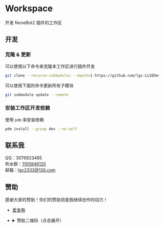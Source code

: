 <!-- markdownlint-disable MD033 -->

# Workspace

开发 NoneBot2 插件的工作区

## 开发

### 克隆 & 更新

可以使用以下命令来克隆本工作区进行插件开发

```bash
git clone --recurse-submodules --depth=1 https://github.com/lgc-LLSEDev/workspace
```

可以使用下面的命令更新所有子模块

```bash
git submodule update --remote
```

### 安装工作区开发依赖

使用 `pdm` 来安装依赖

```bash
pdm install --group dev --no-self
```

## 联系我

QQ：3076823485  
吹水群：[1105946125](https://jq.qq.com/?_wv=1027&k=Z3n1MpEp)  
邮箱：<lgc2333@126.com>

## 赞助

感谢大家的赞助！你们的赞助将是我继续创作的动力！

- [爱发电](https://afdian.net/@lgc2333)
- <details>
    <summary>赞助二维码（点击展开）</summary>

  ![讨饭](https://raw.githubusercontent.com/lgc2333/ShigureBotMenu/master/src/imgs/sponsor.png)

  </details>
